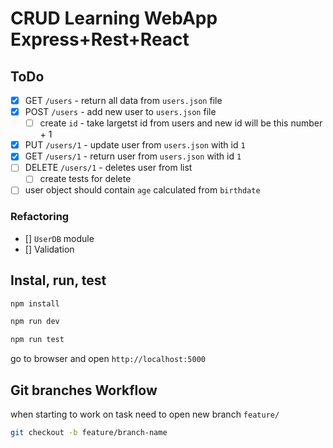 # CRUD Learning WebApp Express+Rest+React

## ToDo

- [x] GET `/users` - return all data from `users.json` file
- [x] POST `/users` - add new user to `users.json` file
  - [ ] create `id` - take largetst id from users and new id will be this number + 1
- [x] PUT `/users/1` - update user from `users.json` with id `1`
- [x] GET `/users/1` - return user from `users.json` with id `1`
- [ ] DELETE  `/users/1` - deletes user from list
  - [ ] create tests for delete
- [ ] user object should contain `age` calculated from `birthdate`

### Refactoring
- [] `UserDB` module
- [] Validation

## Instal, run, test

```bash
npm install
```

```bash
npm run dev
```

```bash
npm run test
```

go to browser and open `http://localhost:5000`


## Git branches Workflow

when starting to work on task need to open new branch `feature/`

```bash
git checkout -b feature/branch-name
```
